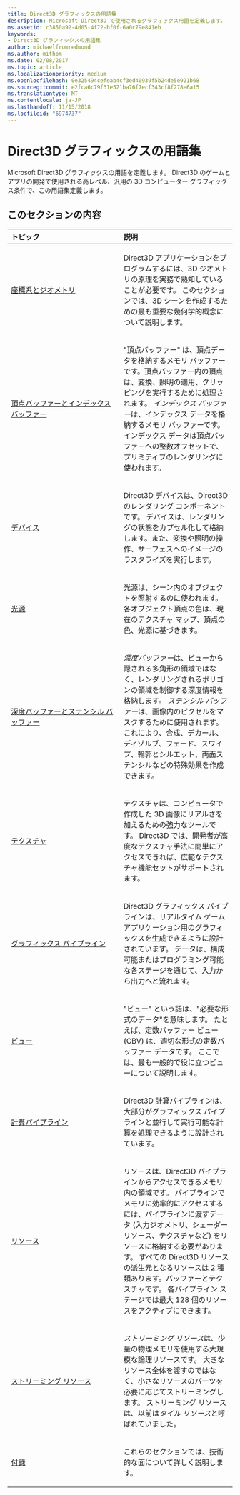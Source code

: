 ```yaml
---
title: Direct3D グラフィックスの用語集
description: Microsoft Direct3D で使用されるグラフィックス用語を定義します。
ms.assetid: c3850a92-4d05-4f72-bf0f-6a0c79e841eb
keywords:
- Direct3D グラフィックスの用語集
author: michaelfromredmond
ms.author: mithom
ms.date: 02/08/2017
ms.topic: article
ms.localizationpriority: medium
ms.openlocfilehash: 0e325494cefeab4cf3ed40939f5b24de5e921b68
ms.sourcegitcommit: e2fca6c79f31e521ba76f7ecf343cf8f278e6a15
ms.translationtype: MT
ms.contentlocale: ja-JP
ms.lasthandoff: 11/15/2018
ms.locfileid: "6974737"
---
```

# <a name="direct3d-graphics-glossary"></a>Direct3D グラフィックスの用語集


Microsoft Direct3D グラフィックスの用語を定義します。 Direct3D のゲームとアプリの開発で使用される高レベル、汎用の 3D コンピューター グラフィックス条件で、この用語集定義します。

## <a name="span-idin-this-sectionspanin-this-section"></a><span id="in-this-section"></span>このセクションの内容


<table>
<colgroup>
<col width="50%" />
<col width="50%" />
</colgroup>
<thead>
<tr class="header">
<th align="left">トピック</th>
<th align="left">説明</th>
</tr>
</thead>
<tbody>
<tr class="odd">
<td align="left"><p><a href="coordinate-systems-and-geometry.md">座標系とジオメトリ</a></p></td>
<td align="left"><p>Direct3D アプリケーションをプログラムするには、3D ジオメトリの原理を実務で熟知していることが必要です。 このセクションでは、3D シーンを作成するための最も重要な幾何学的概念について説明します。</p></td>
</tr>
<tr class="even">
<td align="left"><p><a href="vertex-and-index-buffers.md">頂点バッファーとインデックス バッファー</a></p></td>
<td align="left"><p>"頂点バッファー"<em></em> は、頂点データを格納するメモリ バッファーです。頂点バッファー内の頂点は、変換、照明の適用、クリッピングを実行するために処理されます。 <em>インデックス バッファー</em>は、インデックス データを格納するメモリ バッファーです。インデックス データは頂点バッファーへの整数オフセットで、プリミティブのレンダリングに使われます。</p></td>
</tr>
<tr class="odd">
<td align="left"><p><a href="devices.md">デバイス</a></p></td>
<td align="left"><p>Direct3D デバイスは、Direct3D のレンダリング コンポーネントです。 デバイスは、レンダリングの状態をカプセル化して格納します。また、変換や照明の操作、サーフェスへのイメージのラスタライズを実行します。</p></td>
</tr>
<tr class="even">
<td align="left"><p><a href="lights-and-materials.md">光源</a></p></td>
<td align="left"><p>光源は、シーン内のオブジェクトを照射するのに使われます。 各オブジェクト頂点の色は、現在のテクスチャ マップ、頂点の色、光源に基づきます。</p></td>
</tr>
<tr class="odd">
<td align="left"><p><a href="depth-and-stencil-buffers.md">深度バッファーとステンシル バッファー</a></p></td>
<td align="left"><p><em>深度バッファー</em>は、ビューから隠される多角形の領域ではなく、レンダリングされるポリゴンの領域を制御する深度情報を格納します。 <em>ステンシル バッファー</em>は、画像内のピクセルをマスクするために使用されます。これにより、合成、デカール、ディゾルブ、フェード、スワイプ、輪郭とシルエット、両面ステンシルなどの特殊効果を作成できます。</p></td>
</tr>
<tr class="even">
<td align="left"><p><a href="textures.md">テクスチャ</a></p></td>
<td align="left"><p>テクスチャは、コンピュータで作成した 3D 画像にリアルさを加えるための強力なツールです。 Direct3D では、開発者が高度なテクスチャ手法に簡単にアクセスできれば、広範なテクスチャ機能セットがサポートされます。</p></td>
</tr>
<tr class="odd">
<td align="left"><p><a href="graphics-pipeline.md">グラフィックス パイプライン</a></p></td>
<td align="left"><p>Direct3D グラフィックス パイプラインは、リアルタイム ゲーム アプリケーション用のグラフィックスを生成できるように設計されています。 データは、構成可能またはプログラミング可能な各ステージを通じて、入力から出力へと流れます。</p></td>
</tr>
<tr class="even">
<td align="left"><p><a href="views.md">ビュー</a></p></td>
<td align="left"><p>&quot;ビュー&quot; という語は、&quot;必要な形式のデータ&quot;を意味します。 たとえば、定数バッファー ビュー (CBV) は、適切な形式の定数バッファー データです。 ここでは、最も一般的で役に立つビューについて説明します。</p></td>
</tr>
<tr class="odd">
<td align="left"><p><a href="compute-pipeline.md">計算パイプライン</a></p></td>
<td align="left"><p>Direct3D 計算パイプラインは、大部分がグラフィックス パイプラインと並行して実行可能な計算を処理できるように設計されています。</p></td>
</tr>
<tr class="even">
<td align="left"><p><a href="resources.md">リソース</a></p></td>
<td align="left"><p>リソースは、Direct3D パイプラインからアクセスできるメモリ内の領域です。 パイプラインでメモリに効率的にアクセスするには、パイプラインに渡すデータ (入力ジオメトリ、シェーダー リソース、テクスチャなど) をリソースに格納する必要があります。 すべての Direct3D リソースの派生元となるリソースは 2 種類あります。バッファーとテクスチャです。 各パイプライン ステージでは最大 128 個のリソースをアクティブにできます。</p></td>
</tr>
<tr class="odd">
<td align="left"><p><a href="streaming-resources.md">ストリーミング リソース</a></p></td>
<td align="left"><p><em>ストリーミング リソース</em>は、少量の物理メモリを使用する大規模な論理リソースです。 大きなリソース全体を渡すのではなく、小さなリソースのパーツを必要に応じてストリーミングします。 ストリーミング リソースは、以前は<em>タイル リソース</em>と呼ばれていました。</p></td>
</tr>
<tr class="even">
<td align="left"><p><a href="appendix.md">付録</a></p></td>
<td align="left"><p>これらのセクションでは、技術的な面について詳しく説明します。</p></td>
</tr>
</tbody>
</table>

 

 

 

